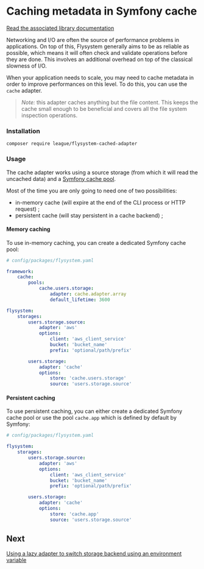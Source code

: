 # Caching metadata in Symfony cache

[Read the associated library documentation](https://flysystem.thephpleague.com/docs/advanced/caching/)

Networking and I/O are often the source of performance problems in applications.
On top of this, Flysystem generally aims to be as reliable as possible, which 
means it will often check and validate operations before they are done. This
involves an additional overhead on top of the classical slowness of I/O.

When your application needs to scale, you may need to cache metadata in order to
improve performances on this level. To do this, you can use the `cache` adapter.

> *Note:* this adapter caches anything but the file content. This keeps the cache 
> small enough to be beneficial and covers all the file system inspection operations.

### Installation

```
composer require league/flysystem-cached-adapter
```

### Usage

The cache adapter works using a source storage (from which it will read the uncached data)
and a [Symfony cache pool](https://symfony.com/doc/current/reference/configuration/framework.html#pools). 

Most of the time you are only going to need one of two possibilities:

* in-memory cache (will expire at the end of the CLI process or HTTP request) ;
* persistent cache (will stay persistent in a cache backend) ;

#### Memory caching

To use in-memory caching, you can create a dedicated Symfony cache pool:

```yaml
# config/packages/flysystem.yaml

framework:
    cache:
        pools:
            cache.users.storage:
                adapter: cache.adapter.array
                default_lifetime: 3600

flysystem:
    storages:
        users.storage.source:
            adapter: 'aws'
            options:
                client: 'aws_client_service'
                bucket: 'bucket_name'
                prefix: 'optional/path/prefix'

        users.storage:
            adapter: 'cache'
            options:
                store: 'cache.users.storage'
                source: 'users.storage.source'
```

#### Persistent caching

To use persistent caching, you can either create a dedicated Symfony cache pool
or use the pool `cache.app` which is defined by default by Symfony:

```yaml
# config/packages/flysystem.yaml

flysystem:
    storages:
        users.storage.source:
            adapter: 'aws'
            options:
                client: 'aws_client_service'
                bucket: 'bucket_name'
                prefix: 'optional/path/prefix'

        users.storage:
            adapter: 'cache'
            options:
                store: 'cache.app'
                source: 'users.storage.source'
```

## Next

[Using a lazy adapter to switch storage backend using an environment variable](https://github.com/thephpleague/flysystem-bundle/blob/master/docs/5-using-lazy-adapter-to-switch-at-runtime.md)
